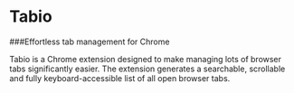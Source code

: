 Tabio
===

###Effortless tab management for Chrome

Tabio is a Chrome extension designed to make managing lots of browser tabs significantly easier. The extension generates a searchable, scrollable and fully keyboard-accessible list of all open browser tabs.

